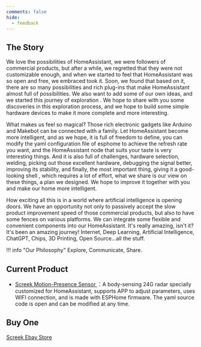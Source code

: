 ```yaml
---
comments: false
hide:
  - feedback
---
```


## The Story

We love the possibilities of HomeAssistant, we were followers of commercial products, but after a while, we regretted that they were not customizable enough, and when we started to feel that HomeAssistant was so open and free, we embraced took it.
Soon, we found that based on it, there are so many possibilities and rich plug-ins that make HomeAssistant almost full of possibilities. We also want to add some of our own ideas, and we started this journey of exploration .
We hope to share with you some discoveries in this exploration process, and we hope to build some simple hardware devices to make it more complete and more interesting.

What makes us feel so magical? Those rich electronic gadgets like Arduino and Makebot can be connected with a family. Let HomeAssistant become more intelligent, and as we hope, it is full of freedom to define, you can modify the yaml configuration file of esphome to achieve the refresh rate you want, and the HomeAssistant node that suits your taste is very interesting things.
And it is also full of challenges, hardware selection, welding, picking out those excellent hardware, debugging the signal better, improving its stability, and finally, the most important thing, giving it a good-looking shell , which requires a lot of effort, what we share is our view on these things, a plan we designed. We hope to improve it together with you and make our home more intelligent.

How exciting all this is in a world where artificial intelligence is opening doors. We have an opportunity not only to passively accept the slow product improvement speed of those commercial products, but also to have some fences on various platforms. We can integrate some flexible and convenient components into our HomeAssistant. It's really amazing, isn't it?
It's been an amazing journey! Internet, Deep Learning, Artificial Intelligence, ChatGPT, Chips, 3D Printing, Open Source...all the stuff.

!!! info "Our Philosophy"
	Explore, Communicate, Share.

## Current Product

- [Screek Motion-Presence Sensor ](presence_sensor/index.md)：A body-sensing 24G radar specially customized for HomeAssistant, supports APP to adjust parameters, uses WIFI connection, and is made with ESPHome firmware. The yaml source code is open and can be modified at any time.

## Buy One
[Screek Ebay Store](https://www.ebay.com/usr/screek_workshop)